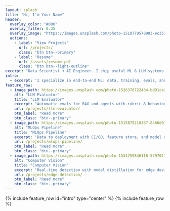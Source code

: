 ```yaml
---
layout: splash
title: "Hi, I'm Your Name"
header:
  overlay_color: "#000"
  overlay_filter: 0.35
  overlay_image: "https://images.unsplash.com/photo-1518779578993-ec3579fee39f?q=80&w=2400&auto=format&fit=crop"
  actions:
    - label: "View Projects"
      url: /projects/
      class: "btn btn--primary"
    - label: "Resume"
      url: /assets/resume.pdf
      class: "btn btn--light-outline"
excerpt: "Data Scientist ➜ AI Engineer. I ship useful ML & LLM systems."
intro: 
  - excerpt: 'I specialize in end‑to‑end ML: data, training, evals, and deployment. Below are a few highlights — see **Projects** for more.'
feature_row:
  - image_path: https://images.unsplash.com/photo-1526378722484-bd91ca387e72?q=80&w=1200&auto=format&fit=crop
    alt: "LLM Evaluator"
    title: "LLM Evaluator"
    excerpt: "Automatic evals for RAG and agents with rubric & behavioral tests."
    url: /projects/llm-evaluator/
    btn_label: "Read more"
    btn_class: "btn--primary"
  - image_path: https://images.unsplash.com/photo-1515879218367-8466d910aaa4?q=80&w=1200&auto=format&fit=crop
    alt: "MLOps Pipeline"
    title: "MLOps Pipeline"
    excerpt: "Data to deployment with CI/CD, feature store, and model registry."
    url: /projects/mlops-pipeline/
    btn_label: "Read more"
    btn_class: "btn--primary"
  - image_path: https://images.unsplash.com/photo-1534759846116-57970f717f3b?q=80&w=1200&auto=format&fit=crop
    alt: "Computer Vision"
    title: "Computer Vision"
    excerpt: "Real-time detection with model distillation for edge devices."
    url: /projects/edge-detection/
    btn_label: "Read more"
    btn_class: "btn--primary"
---
```


{% include feature_row id="intro" type="center" %}
{% include feature_row %}
